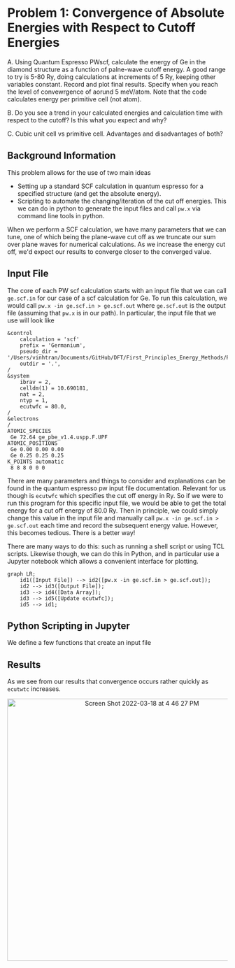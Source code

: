 # Problem 1: Convergence of Absolute Energies with Respect to Cutoff Energies

A. Using Quantum Espresso PWscf, calculate the energy of Ge in the diamond structure as a function of palne-wave cutoff energy. A good range to try is 5-80 Ry, doing calculations at increments of 5 Ry, keeping other variables constant. Record and plot final results. Specify when you reach the level of convewrgence of aorund 5 meV/atom. Note that the code calculates energy per primitive cell (not atom). 

B. Do you see a trend in your calculated energies and calculation time with respect to the cutoff? Is this what you expect and why? 

C. Cubic unit cell vs primitive cell. Advantages and disadvantages of both?

## Background Information

This problem allows for the use of two main ideas
- Setting up a standard SCF calculation in quantum espresso for a specified structure (and get the absolute energy).
- Scripting to automate the changing/iteration of the cut off energies. This we can do in python to generate the input files and call `pw.x` via command line tools in python. 

When we perform a SCF calculation, we have many parameters that we can tune, one of which being the plane-wave cut off as we truncate our sum over plane waves for numerical calculations. As we increase the energy cut off, we'd expect our results to converge closer to the converged value. 


## Input File

The core of each PW scf calculation starts with an input file that we can call `ge.scf.in` for our case of a scf calculation for Ge. To run this calculation, we would call `pw.x -in ge.scf.in > ge.scf.out` where `ge.scf.out` is the output file (assuming that `pw.x` is in our path). In particular, the input file that we use will look like 
```
&control
    calculation = 'scf' 
    prefix = 'Germanium',
    pseudo_dir = '/Users/vinhtran/Documents/GitHub/DFT/First_Principles_Energy_Methods/Problem_1',
    outdir = '.',
/
&system
    ibrav = 2,
    celldm(1) = 10.690181,
    nat = 2,
    ntyp = 1,
    ecutwfc = 80.0,
/
&electrons
/
ATOMIC_SPECIES
 Ge 72.64 ge_pbe_v1.4.uspp.F.UPF
ATOMIC_POSITIONS
 Ge 0.00 0.00 0.00
 Ge 0.25 0.25 0.25
K_POINTS automatic
 8 8 8 0 0 0

```
There are many parameters and things to consider and explanations can be found in the quantum espresso pw input file documentation. Relevant for us though is `ecutwfc` which specifies the cut off energy in Ry. So if we were to run this program for this specific input file, we would be able to get the total energy for a cut off energy of 80.0 Ry. Then in principle, we could simply change this value in the input file and manually call `pw.x -in ge.scf.in > ge.scf.out` each time and record the subsequent energy value. However, this becomes tedious. There is a better way! 

There are many ways to do this: such as running a shell script or using TCL scripts. Likewise though, we can do this in Python, and in particular use a Jupyter notebook which allows a convenient interface for plotting. 

```mermaid
graph LR;
    id1([Input File]) --> id2([pw.x -in ge.scf.in > ge.scf.out]);
    id2 --> id3([Output File]);
    id3 --> id4([Data Array]);
    id3 --> id5([Update ecutwfc]);
    id5 --> id1; 
```

## Python Scripting in Jupyter 
We define a few functions that create an input file 


## Results 
As we see from our results that convergence occurs rather quickly as `ecutwtc` increases. 
<p align="center">
<img width="600" alt="Screen Shot 2022-03-18 at 4 46 27 PM" src="https://user-images.githubusercontent.com/76876169/159097636-582cf54e-d133-4b8d-901f-c9fc7980bc18.png">
</p>
